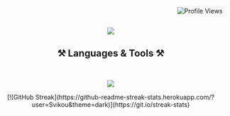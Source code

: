 <p align="right">
  <img src="https://komarev.com/ghpvc/?username=Svikou&style=plastic-square&color=orange" alt="Profile Views">
</p>

<h2 align="center">
    <img src="https://readme-typing-svg.herokuapp.com/?font=Poppins&size=35&color=D2691E&weight=700&center=true&vCenter=true&width=500&height=70&duration=4500&lines=Hi+There+!;+I'm+Saïkou;that+one+Web+Developper;+you+where+looking+for+🫵🏽" />
</h2>



<h2 align="center">⚒️ Languages & Tools ⚒️</h2>
<br/>
<div align="center">
    
<img src="https://skillicons.dev/icons?i=javascript,typescript,react,tailwind,firebase,laravel,nextjs,git,figma" width={100}/><br>
</div>
<div align="center">
[![GitHub Streak](https://github-readme-streak-stats.herokuapp.com/?user=Svikou&theme=dark)](https://git.io/streak-stats)
</div>

